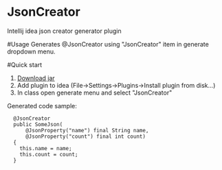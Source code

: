 # JsonCreator
Intellij idea json creator generator plugin

#Usage
Generates @JsonCreator using "JsonCreator" item in generate dropdown menu.

#Quick start
1. [Download jar](https://github.com/volkov/jsoncreator/releases/download/0.1/jsoncreator.jar)
1. Add plugin to idea (File->Settings->Plugins->Install plugin from disk...)
1. In class open generate menu and select "JsonCreator" 


Generated code sample:
```
  @JsonCreator
  public SomeJson(
      @JsonProperty("name") final String name,
      @JsonProperty("count") final int count)
  {
    this.name = name;
    this.count = count;
  }
```
